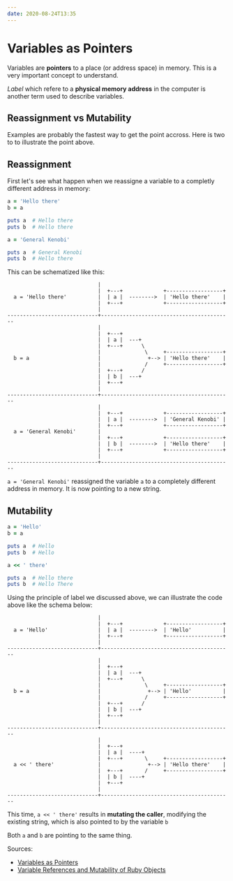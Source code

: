 ```yaml
---
date: 2020-08-24T13:35
---
```


# Variables as Pointers

Variables are **pointers** to a place (or address space) in memory. This is a
very important concept to understand.

_Label_ which refere to a **physical memory address** in the computer is another
term used to describe variables.


## Reassignment vs Mutability

Examples are probably the fastest way to get the point accross. Here is two to
to illustrate the point above.


## Reassignment

First let's see what happen when we reassigne a variable to a completly different
address in memory:

```ruby
a = 'Hello there'
b = a

puts a  # Hello there
puts b  # Hello there

a = 'General Kenobi'

puts a  # General Kenobi
puts b  # Hello there
```

This can be schematized like this:

```
                             |
                             |  +---+             +------------------+
  a = 'Hello there'          |  | a |  -------->  | 'Hello there'    |
                             |  +---+             +------------------+
                             |
-----------------------------+------------------------------------------
                             |
                             |  +---+
                             |  | a |  ---+
                             |  +---+      \
                             |              \     +------------------+
  b = a                      |               +--> | 'Hello there'    |
                             |              /     +------------------+
                             |  +---+      /
                             |  | b |  ---+
                             |  +---+
                             |
-----------------------------+------------------------------------------
                             |
                             |  +---+             +------------------+
                             |  | a |  -------->  | 'General Kenobi' |
                             |  +---+             +------------------+
  a = 'General Kenobi'       |
                             |  +---+             +------------------+
                             |  | b |  -------->  | 'Hello there'    |
                             |  +---+             +------------------+
                             |
-----------------------------+------------------------------------------
```

`a = 'General Kenobi'` reassigned the variable `a` to a completely different
address in memory. It is now pointing to a new string.


## Mutability

```ruby
a = 'Hello'
b = a

puts a  # Hello
puts b  # Hello

a << ' there'

puts a  # Hello there
puts b  # Hello There
```

Using the principle of label we discussed above, we can illustrate the code
above like the schema below:

```
                             |
                             |  +---+             +------------------+
  a = 'Hello'                |  | a |  -------->  | 'Hello'          |
                             |  +---+             +------------------+
                             |
-----------------------------+------------------------------------------
                             |
                             |  +---+
                             |  | a |  ---+
                             |  +---+      \
                             |              \     +------------------+
  b = a                      |               +--> | 'Hello'          |
                             |              /     +------------------+
                             |  +---+      /
                             |  | b |  ---+
                             |  +---+
                             |
-----------------------------+------------------------------------------
                             |
                             |  +---+
                             |  | a |  ----+
                             |  +---+       \     +------------------+
  a << ' there'              |               +--> | 'Hello there'    |
                             |  +---+       /     +------------------+
                             |  | b |  ----+
                             |  +---+
                             |
-----------------------------+------------------------------------------
```

This time, `a << ' there'` results in **mutating the caller**, modifying the
existing string, which is also pointed to by the variable `b`

Both `a` and `b` are pointing to the same thing.


Sources:

* [Variables as Pointers](https://launchschool.com/books/ruby/read/more_stuff#variables_as_pointers)
* [Variable References and Mutability of Ruby Objects](https://launchschool.com/blog/references-and-mutability-in-ruby)
